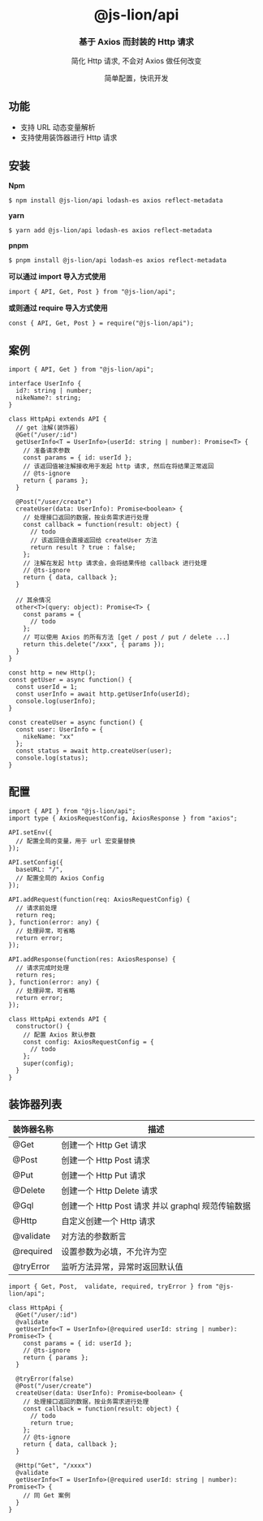 <h1 align="center">@js-lion/api</h1>

<div align="center">
<h3>基于 Axios 而封装的 Http 请求</h3>
<p>简化 Http 请求, 不会对 Axios 做任何改变</p>
<p>简单配置，快讯开发</p>
</div>

## 功能

- 支持 URL 动态变量解析
- 支持使用装饰器进行 Http 请求

## 安装

**Npm**
```
$ npm install @js-lion/api lodash-es axios reflect-metadata
```

**yarn**
```
$ yarn add @js-lion/api lodash-es axios reflect-metadata
```

**pnpm**
```
$ pnpm install @js-lion/api lodash-es axios reflect-metadata
```

**可以通过 import 导入方式使用**

```
import { API, Get, Post } from "@js-lion/api";
```

**或则通过 require 导入方式使用**

```
const { API, Get, Post } = require("@js-lion/api");
```

## 案例

```
import { API, Get } from "@js-lion/api";

interface UserInfo {
  id?: string | number;
  nikeName?: string;
}

class HttpApi extends API {
  // get 注解(装饰器)
  @Get("/user/:id")
  getUserInfo<T = UserInfo>(userId: string | number): Promise<T> {
    // 准备请求参数
    const params = { id: userId };
    // 该返回值被注解接收用于发起 http 请求, 然后在将结果正常返回
    // @ts-ignore
    return { params };
  }

  @Post("/user/create")
  createUser(data: UserInfo): Promise<boolean> {
    // 处理接口返回的数据，按业务需求进行处理
    const callback = function(result: object) {
      // todo
      // 该返回值会直接返回给 createUser 方法
      return result ? true : false;
    };
    // 注解在发起 http 请求会，会将结果传给 callback 进行处理
    // @ts-ignore
    return { data, callback };
  }

  // 其余情况
  other<T>(query: object): Promise<T> {
    const params = {
      // todo
    };
    // 可以使用 Axios 的所有方法 [get / post / put / delete ...]
    return this.delete("/xxx", { params });
  }
}

const http = new Http();
const getUser = async function() {
  const userId = 1;
  const userInfo = await http.getUserInfo(userId);
  console.log(userInfo);
}

const createUser = async function() {
  const user: UserInfo = {
    nikeName: "xx"
  };
  const status = await http.createUser(user);
  console.log(status);
}
```

## 配置

```
import { API } from "@js-lion/api";
import type { AxiosRequestConfig, AxiosResponse } from "axios";

API.setEnv({
  // 配置全局的变量，用于 url 宏变量替换
});

API.setConfig({
  baseURL: "/",
  // 配置全局的 Axios Config
});

API.addRequest(function(req: AxiosRequestConfig) {
  // 请求前处理
  return req;
}, function(error: any) {
  // 处理异常，可省略
  return error;
});

API.addResponse(function(res: AxiosResponse) {
  // 请求完成时处理
  return res;
}, function(error: any) {
  // 处理异常，可省略
  return error;
});

class HttpApi extends API {
  constructor() {
    // 配置 Axios 默认参数
    const config: AxiosRequestConfig = {
      // todo
    };
    super(config);
  }
}
```

## 装饰器列表

装饰器名称 | 描述
-- | --
@Get | 创建一个 Http Get 请求
@Post | 创建一个 Http Post 请求
@Put | 创建一个 Http Put 请求
@Delete | 创建一个 Http Delete 请求
@Gql | 创建一个 Http Post 请求 并以 graphql 规范传输数据
@Http | 自定义创建一个 Http 请求
@validate | 对方法的参数断言
@required | 设置参数为必填，不允许为空
@tryError | 监听方法异常，异常时返回默认值


```
import { Get, Post,  validate, required, tryError } from "@js-lion/api";

class HttpApi {
  @Get("/user/:id")
  @validate
  getUserInfo<T = UserInfo>(@required userId: string | number): Promise<T> {
    const params = { id: userId };
    // @ts-ignore
    return { params };
  }

  @tryError(false)
  @Post("/user/create")
  createUser(data: UserInfo): Promise<boolean> {
    // 处理接口返回的数据，按业务需求进行处理
    const callback = function(result: object) {
      // todo
      return true;
    };
    // @ts-ignore
    return { data, callback };
  }

  @Http("Get", "/xxxx")
  @validate
  getUserInfo<T = UserInfo>(@required userId: string | number): Promise<T> {
    // 同 Get 案例
  }
}

```
